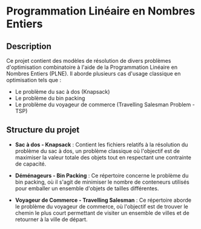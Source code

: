 # Programmation Linéaire en Nombres Entiers

## Description
Ce projet contient des modèles de résolution de divers problèmes d'optimisation combinatoire à l'aide de la Programmation Linéaire en Nombres Entiers (PLNE). Il aborde plusieurs cas d'usage classique en optimisation tels que :

- Le problème du sac à dos (Knapsack)
- Le problème du bin packing
- Le problème du voyageur de commerce (Travelling Salesman Problem - TSP)


## Structure du projet

- **Sac à dos - Knapsack** : Contient les fichiers relatifs à la résolution du problème du sac à dos, un problème classique où l'objectif est de maximiser la valeur totale des objets tout en respectant une contrainte de capacité.
  
- **Déménageurs - Bin Packing** : Ce répertoire concerne le problème du bin packing, où il s'agit de minimiser le nombre de conteneurs utilisés pour emballer un ensemble d'objets de tailles différentes.

- **Voyageur de Commerce - Travelling Salesman** : Ce répertoire aborde le problème du voyageur de commerce, où l'objectif est de trouver le chemin le plus court permettant de visiter un ensemble de villes et de retourner à la ville de départ.

